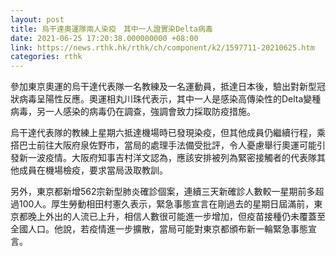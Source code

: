 ```yaml
---
layout: post
title: 烏干達奧運隊兩人染疫　其中一人證實染Delta病毒
date: 2021-06-25 17:20:38.000000000 +08:00
link: https://news.rthk.hk/rthk/ch/component/k2/1597711-20210625.htm
categories: rthk
---
```


參加東京奧運的烏干達代表隊一名教練及一名運動員，抵達日本後，驗出對新型冠狀病毒呈陽性反應。奧運相丸川珠代表示，其中一人是感染高傳染性的Delta變種病毒，另一人感染的病毒仍在調查，強調會致力採取防疫措施。

烏干達代表隊的教練上星期六抵達機場時已發現染疫，但其他成員仍繼續行程，乘搭巴士前往大阪府泉佐野市，當局的處理手法備受批評，令人憂慮舉行奧運可能引發新一波疫情。大阪府知事吉村洋文認為，應該安排被列為緊密接觸者的代表隊其他成員在機場檢疫，要求當局汲取教訓。

另外，東京都新增562宗新型肺炎確診個案，連續三天新確診人數較一星期前多超過100人。厚生勞動相田村憲久表示，緊急事態宣言在剛過去的星期日屆滿前，東京都晚上外出的人流已上升，相信人數很可能進一步增加，但疫苗接種仍未覆蓋至全國人口。他說，若疫情進一步擴散，當局可能對東京都頒布新一輪緊急事態宣言。
